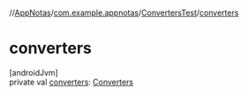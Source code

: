 //[AppNotas](../../../index.md)/[com.example.appnotas](../index.md)/[ConvertersTest](index.md)/[converters](converters.md)

# converters

[androidJvm]\
private val [converters](converters.md): [Converters](../../com.example.appnotas.database/-converters/index.md)
